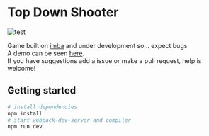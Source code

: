 # Top Down Shooter
![test](https://repository-images.githubusercontent.com/193925898/33871500-9bfe-11e9-9423-b56e7d8e0688)  
  
  
  
Game built on [imba](https://github.com/imba/imba) and under development so... expect bugs  
A demo can be seen [here](https://cassianosf.github.io/imba-top-down-shooter/dist/index.html).  
If you have suggestions add a issue or make a pull request, help is welcome!  


## Getting started

```bash
# install dependencies
npm install
# start webpack-dev-server and compiler
npm run dev
```
